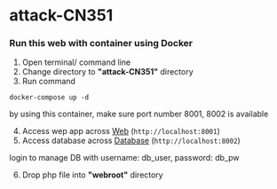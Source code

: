# attack-CN351

### Run this web with container using Docker
1. Open terminal/ command line
2. Change directory to **"attack-CN351"** directory
3. Run command 

```
docker-compose up -d
```

by using this container, make sure port number 8001, 8002 is available

4. Access wep app across [Web](http://localhost:8001) (`http://localhost:8001`)
5. Access database across [Database](http://localhost:8002) (`http://localhost:8002`)

login to manage DB with username: db_user, password: db_pw

6. Drop php file into **"webroot"** directory
